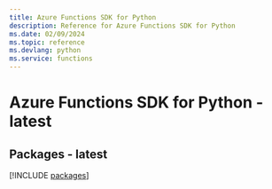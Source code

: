 ```yaml
---
title: Azure Functions SDK for Python
description: Reference for Azure Functions SDK for Python
ms.date: 02/09/2024
ms.topic: reference
ms.devlang: python
ms.service: functions
---
```

# Azure Functions SDK for Python - latest
## Packages - latest
[!INCLUDE [packages](functions-index.md)]